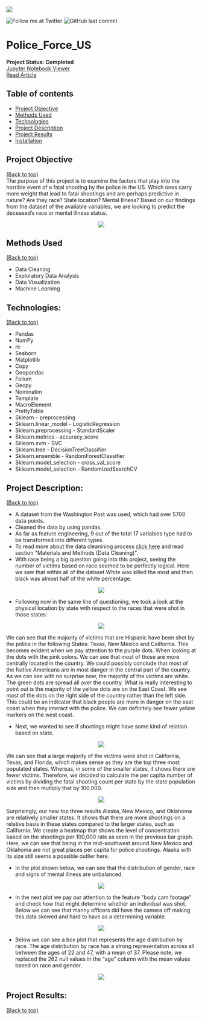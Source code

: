 <img src="images/police.jpg">

<!-- Add buttons here -->
![Follow me at Twitter](https://img.shields.io/twitter/follow/NMashinchi?style=social)
![GitHub last commit](https://img.shields.io/github/last-commit/navido89/Time-Series-Analysis-ARIMA-Model-Covid19-Predictions)

# Police_Force_US
**Project Status: Completed**
<br>
<a href="https://nbviewer.jupyter.org/github/navido89/Police_Force_US/blob/main/Police%20Force%20Project.ipynb" target="_blank">Jupyter Notebook Viewer</a>
<br>
<a href="https://towardsdatascience.com/an-examination-of-fatal-force-by-police-in-the-us-db897d97085c" target="_blank">Read Article</a>

## Table of contents
- [Project Objective](#project-objective)
- [Methods Used](#methods-used)
- [Technologies](#technologies)
- [Project Description](#project-description)
- [Project Results](#project-results)
- [Installation](#installation)

## Project Objective
[(Back to top)](#table-of-contents)
<br>
The purpose of this project is to examine the factors that play into the horrible event of a fatal shooting by the police in the US. Which ones carry more weight that lead to fatal shootings and are perhaps predictive in nature? Are they race? State location? Mental Illness? Based on our findings from the dataset of the available variables, we are looking to predict the deceased’s race or mental illness status.
<br>
<p align="center">
<img src="images/shootings_by_year.png" style>
</p>

## Methods Used
[(Back to top)](#table-of-contents)
+ Data Cleaning
+ Exploratory Data Analysis
+ Data Visualization
+ Machine Learning

## Technologies:
[(Back to top)](#table-of-contents)
+ Pandas 
+ NumPy 
+ re
+ Seaborn
+ Matplotlib
+ Copy
+ Geopandas
+ Folium
+ Geopy
+ Nominatim
+ Template
+ MacroElement
+ PrettyTable
+ Sklearn - preprocessing
+ Sklearn.linear_model - LogisticRegression
+ Sklearn.preprocessing - StandardScaler
+ Sklearn.metrics - accuracy_score
+ Sklearn.svm - SVC
+ Sklearn.tree - DecisionTreeClassifier
+ Sklearn.ensemble - RandomForestClassifier
+ Sklearn.model_selection - cross_val_score
+ Sklearn.model_selection - RandomizedSearchCV

## Project Description:
[(Back to top)](#table-of-contents)

+ A dataset from the Washington Post was used, which had over 5700 data points. 
+ Cleaned the data by using pandas. 
+ As far as feature engineering, 9 out of the total 17 variables type had to be transformed into different types. 
+ To read more about the data cleanining process <a href="https://towardsdatascience.com/an-examination-of-fatal-force-by-police-in-the-us-db897d97085c" target="_blank">click here</a> and read section "Materials and Methods (Data Cleaning)".
+ With race being a big question going into this project, seeing the number of victims based on race seemed to be perfectly logical. Here we saw that within all of the dataset White was killed the most and then black was almost half of the white percentage.
<p align="center">
<img src="images/big_observation.png" style>
</p>

+ Following now in the same line of questioning, we took a look at the physical location by state with respect to the races that were shot in those states:
<p align="center">
<img src="images/shooting_race_location.png" style>
</p>
We can see that the majority of victims that are Hispanic have been shot by the police in the following States: Texas, New Mexico and California. This becomes evident when we pay attention to the purple dots. When looking at the dots with the pink colors. We can see that most of those are more centrally located in the country. We could possibly conclude that most of the Native Americans are in most danger in the central part of the country. As we can see with no surprise now, the majority of the victims are white. The green dots are spread all over the country. What is really interesting to point out is the majority of the yellow dots are on the East Coast. We see most of the dots on the right side of the country rather than the left side. This could be an indicator that black people are more in danger on the east coast when they interact with the police. We can definitely see fewer yellow markers on the west coast.

+ Next, we wanted to see if shootings might have some kind of relation based on state. 
<p align="center">
<img src="images/shooting_by_state.png" style>
</p>
We can see that a large majority of the victims were shot in California, Texas, and Florida, which makes sense as they are the top three most populated states. Whereas, in some of the smaller states, it shows there are fewer victims. Therefore, we decided to calculate the per capita number of victims by dividing the fatal shooting count per state by the state population size and then multiply that by 100,000.
<p align="center">
<img src="images/shooting_per_100k.png" style>
</p>
Surprisingly, our new top three results Alaska, New Mexico, and Oklahoma are relatively smaller states. It shows that there are more shootings on a relative basis in these states compared to the larger states, such as California. We create a heatmap that shows the level of concentration based on the shootings per 100,000 rate as seen in the previous bar graph. Here, we can see that being in the mid-southwest around New Mexico and Oklahoma are not great places per capita for police shootings. Alaska with its size still seems a possible outlier here.

+ In the plot shown below, we can see that the distribution of gender, race and signs of mental illness are unbalanced.
<p align="center">
<img src="images/mental_illness.png" style>
</p>

+ In the next plot we pay our attention to the feature "body cam footage" and check how that might determine whether an individual was shot. Below we can see that manny officers did have the camera off making this data skewed and hard to have as a determining variable.
<p align="center">
<img src="images/Body_cam.png" style>
</p>

+ Below we can see a box plot that represents the age distribution by race. The age distribution by race has a strong representation across all between the ages of 22 and 47, with a mean of 37. Please note, we replaced the 262 null values in the “age” column with the mean values based on race and gender.
<p align="center">
<img src="images/box_plot.png" style>
</p>

## Project Results:
[(Back to top)](#table-of-contents)
